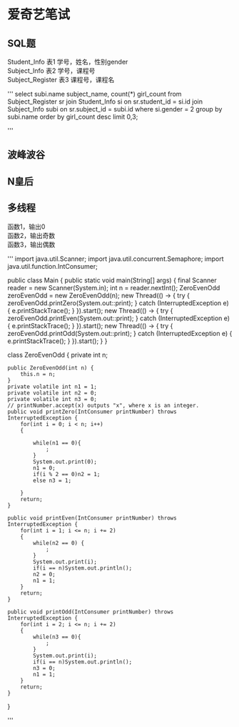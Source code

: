 # 爱奇艺笔试  

## SQL题
Student_Info     表1  学号，姓名，性别gender  
Subject_Info     表2  学号，课程号  
Subject_Register 表3  课程号，课程名  

'''
select subi.name subject_name, count(*) girl_count
from Subject_Register sr
join Student_Info si
on sr.student_id = si.id
join Subject_Info subi
on sr.subject_id = subi.id
where si.gender = 2
group by subi.name
order by girl_count desc
limit 0,3;

'''



## 波峰波谷  

## N皇后  

## 多线程  
函数1，输出0  
函数2，输出奇数  
函数3，输出偶数  


'''
import java.util.Scanner;
import java.util.concurrent.Semaphore;
import java.util.function.IntConsumer;

public class Main {
    public static void main(String[] args) {
        final Scanner reader = new Scanner(System.in);
        int n = reader.nextInt();
        ZeroEvenOdd zeroEvenOdd = new ZeroEvenOdd(n);
        new Thread(() -> {
            try {
                zeroEvenOdd.printZero(System.out::print);
            } catch (InterruptedException e) {
                e.printStackTrace();
            }
        }).start();
        new Thread(() -> {
            try {
                zeroEvenOdd.printEven(System.out::print);
            } catch (InterruptedException e) {
                e.printStackTrace();
            }
        }).start();
        new Thread(() -> {
            try {
                zeroEvenOdd.printOdd(System.out::print);
            } catch (InterruptedException e) {
                e.printStackTrace();
            }
        }).start();
    }
}

class ZeroEvenOdd {
    private int n;

    public ZeroEvenOdd(int n) {
        this.n = n;
    }
    private volatile int n1 = 1;
    private volatile int n2 = 0;
    private volatile int n3 = 0;
    // printNumber.accept(x) outputs "x", where x is an integer.
    public void printZero(IntConsumer printNumber) throws InterruptedException {
        for(int i = 0; i < n; i++)
        {

            while(n1 == 0){
                ;
            }
            System.out.print(0);
            n1 = 0;
            if(i % 2 == 0)n2 = 1;
            else n3 = 1;

        }
        return;
    }

    public void printEven(IntConsumer printNumber) throws InterruptedException {
        for(int i = 1; i <= n; i += 2)
        {
            while(n2 == 0) {
                ;
            }
            System.out.print(i);
            if(i == n)System.out.println();
            n2 = 0;
            n1 = 1;
        }
        return;
    }

    public void printOdd(IntConsumer printNumber) throws InterruptedException {
        for(int i = 2; i <= n; i += 2)
        {
            while(n3 == 0){
                ;
            }
            System.out.print(i);
            if(i == n)System.out.println();
            n3 = 0;
            n1 = 1;
        }
        return;
    }
}

'''

















